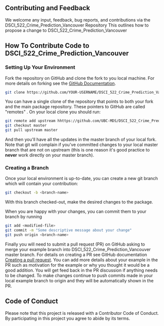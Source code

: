## Contributing and Feedback

We welcome any input, feedback, bug reports, and contributions via the DSCI_522_Crime_Prediction_Vancouver Repository
This outlines how to propose a change to DSCI_522_Crime_Prediction_Vancouver

## How To Contribute Code to DSCI_522_Crime_Prediction_Vancouver

### Setting Up Your Environment

Fork the repository on GitHub and clone the fork to you local
machine. For more details on forking see the [GitHub
Documentation](https://help.github.com/en/articles/fork-a-repo).

```bash
git clone https://github.com/YOUR-USERNAME/DSCI_522_Crime_Prediction_Vancouver.git
```

You can have a single clone of the repository that points to both your fork and
the main package repository. These pointers to GitHub are called "remotes" .
On your local clone you should run:

```bash
git remote add upstream hhttps://github.com/UBC-MDS/DSCI_522_Crime_Prediction_Vancouver
git checkout master
git pull upstream master
```

And then you'll have all the updates in the master branch of your local fork.
Note that git will complain if you've committed changes to your local master
branch that are not on upstream (this is one reason it's good practice to **never**
work directly on your master branch).

### Creating a Branch

Once your local environment is up-to-date, you can create a new git branch which will
contain your contribution:

```bash
git checkout -b <branch-name>
```

With this branch checked-out, make the desired changes to the package.

When you are happy with your changes, you can commit them to your branch by running

```bash
git add <modified-file>
git commit -m "Some descriptive message about your change"
git push origin <branch-name>
```

Finally you will need to submit a pull request (PR) on GitHub asking to merge
your example branch into DSCI_522_Crime_Prediction_Vancouver master branch. For details on creating a PR see GitHub
documentation [Creating a pull
request](https://help.github.com/en/articles/creating-a-pull-request). You can
add more details about your example in the PR such as motivation for the
example or why you thought it would be a good addition.  You will get feed back
in the PR discussion if anything needs to be changed. To make changes continue
to push commits made in your local example branch to origin and they will be
automatically shown in the PR.

## Code of Conduct

Please note that this project is released with a Contributor Code of Conduct. By participating in this project you agree to abide by its terms.
